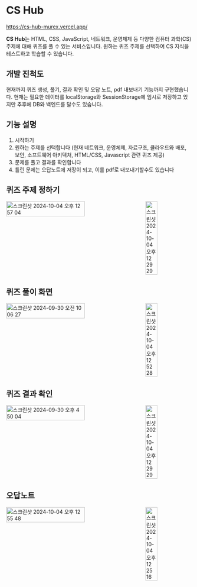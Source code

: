 # CS Hub 

https://cs-hub-murex.vercel.app/ 

**CS Hub**는 HTML, CSS, JavaScript, 네트워크, 운영체제 등 다양한 컴퓨터 과학(CS) 주제에 대해 퀴즈를 풀 수 있는 서비스입니다. 
원하는 퀴즈 주제를 선택하여 CS 지식을 테스트하고 학습할 수 있습니다.

## 개발 진척도
현재까지 퀴즈 생성, 풀기, 결과 확인 및 오답 노트, pdf 내보내기 기능까지 구현했습니다. 
현재는 필요한 데이터를 localStorage와 SessionStorage에 임시로 저장하고 있지만 추후에 DB와 백엔드를 달수도 있습니다.

## 기능 설명 
1. 시작하기
2. 원하는 주제를 선택합니다 (현재 네트워크, 운영체제, 자료구조, 클라우드와 배포, 보안, 소프트웨어 아키텍처, HTML/CSS, Javascript 관련 퀴즈 제공)
3. 문제를 풀고 결과를 확인합니다
4. 틀린 문제는 오답노트에 저장이 되고, 이를 pdf로 내보내기할수도 있습니다


## 퀴즈 주제 정하기
<div style="display: flex; justify-content: space-between; align-items: flex-start;">
   <img width="65%" alt="스크린샷 2024-10-04 오후 12 57 04" src="https://github.com/user-attachments/assets/b6cc028c-86fa-4497-981b-694b2fd3524c">
   <img width="25%" alt="스크린샷 2024-10-04 오후 12 29 29" src="https://github.com/user-attachments/assets/1e3b7928-bde8-4104-903f-7137a8ab1bad">
</div>

## 퀴즈 풀이 화면 
<div style="display: flex; justify-content: space-between; align-items: flex-start;">
   <img width="65%" alt="스크린샷 2024-09-30 오전 10 06 27" src="https://github.com/user-attachments/assets/8582fa14-251f-4b45-9b5a-17619f7eb76a">
   <img width="25%" alt="스크린샷 2024-10-04 오후 12 52 28" src="https://github.com/user-attachments/assets/67cf4a90-429c-4d31-b601-e29ea515d8c3">
</div>

## 퀴즈 결과 확인 
<div style="display: flex; justify-content: space-between; align-items: flex-start;">
   <img width="65%" alt="스크린샷 2024-09-30 오후 4 50 04" src="https://github.com/user-attachments/assets/87cfa867-cb14-41a2-99d6-f2a4744b1adb">
   <img width="25%" alt="스크린샷 2024-10-04 오후 12 29 29" src="https://github.com/user-attachments/assets/1e3b7928-bde8-4104-903f-7137a8ab1bad">
</div>

## 오답노트
<div style="display: flex; justify-content: space-between;">
   <img width="65%" alt="스크린샷 2024-10-04 오후 12 55 48" src="https://github.com/user-attachments/assets/9b07162e-b505-4385-b2c3-16672d24e00c">
   <img width="25%" alt="스크린샷 2024-10-04 오후 12 25 16" src="https://github.com/user-attachments/assets/0d570653-6766-4cf8-8807-c7a21c5c385b">
</div>
